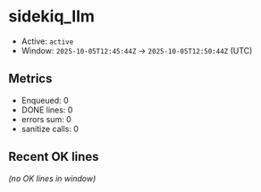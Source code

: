 # sidekiq_llm

- Active: `active`
- Window: `2025-10-05T12:45:44Z` → `2025-10-05T12:50:44Z` (UTC)

## Metrics
- Enqueued: 0
- DONE lines: 0
- errors sum: 0
- sanitize calls: 0

## Recent OK lines
_(no OK lines in window)_
